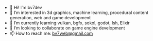- 👋 Hi! I’m bv7dev
- 👀 I’m interested in 3d graphics, machine learning, procedural content generation, web and game development
- 🌱 I’m currently learning vulkan, bgfx, sokol, godot, lsh, Elixir
- 💞️ I’m looking to collaborate on game engine development
- 📫 How to reach me: bv7web@gmail.com
